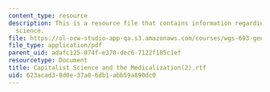 ```yaml
---
content_type: resource
description: This is a resource file that contains information regarding captalist
  science.
file: https://ol-ocw-studio-app-qa.s3.amazonaws.com/courses/wgs-693-gender-race-and-the-complexities-of-science-and-technology-a-problem-based-learning-experiment-spring-2009/623acad38d0e37a86db1abb59a890dc0_MITWGS_693S09_sw01.pdf
file_type: application/pdf
parent_uid: adafc125-074f-e370-dec6-7122f185c1ef
resourcetype: Document
title: Capitalist Science and the Medicalization(2).rtf
uid: 623acad3-8d0e-37a8-6db1-abb59a890dc0
---
```

